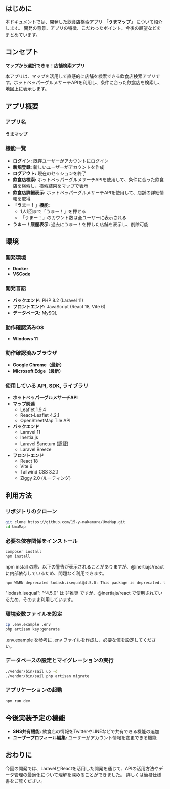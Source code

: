 ## **はじめに**

本ドキュメントでは、開発した飲食店検索アプリ **「うまマップ」** について紹介します。
開発の背景、アプリの特徴、こだわったポイント、今後の展望などをまとめています。

## **コンセプト**

**マップから選択できる！店舗検索アプリ**

本アプリは、マップを活用して直感的に店舗を検索できる飲食店検索アプリです。ホットペッパーグルメサーチAPIを利用し、条件に合った飲食店を検索し、地図上に表示します。

## **アプリ概要**

### **アプリ名**
**うまマップ**

### **機能一覧**
- **ログイン:** 既存ユーザーがアカウントにログイン
- **新規登録:** 新しいユーザーがアカウントを作成
- **ログアウト:** 現在のセッションを終了
- **飲食店検索:** ホットペッパーグルメサーチAPIを使用して、条件に合った飲食店を検索し、検索結果をマップで表示
- **飲食店詳細表示:** ホットペッパーグルメサーチAPIを使用して、店舗の詳細情報を取得
- **「うまー！」機能:**
  - 1人1回まで「うまー！」を押せる
  - 「うまー！」のカウント数は全ユーザーに表示される
- **うまー！履歴表示:** 過去にうまー！を押した店舗を表示し、削除可能

## **環境**

### **開発環境**
- **Docker**
- **VSCode**

### **開発言語**
- **バックエンド:** PHP 8.2 (Laravel 11)
- **フロントエンド:** JavaScript (React 18, Vite 6)
- **データベース:** MySQL

### **動作確認済みOS**
- **Windows 11**

### **動作確認済みブラウザ**
- **Google Chrome（最新）**
- **Microsoft Edge（最新）**

### **使用している API, SDK, ライブラリ**
- **ホットペッパーグルメサーチAPI**
- **マップ関連**
  - Leaflet 1.9.4
  - React-Leaflet 4.2.1
  - OpenStreetMap Tile API
- **バックエンド**
  - Laravel 11
  - Inertia.js
  - Laravel Sanctum (認証)
  - Laravel Breeze
- **フロントエンド**
  - React 18
  - Vite 6
  - Tailwind CSS 3.2.1
  - Ziggy 2.0 (ルーティング)

## **利用方法**

### **リポジトリのクローン**
```sh
git clone https://github.com/15-y-nakamura/UmaMap.git
cd UmaMap
```

### **必要な依存関係をインストール**
```sh
composer install
npm install
```
npm install の際、以下の警告が表示されることがありますが、@inertiajs/react に内部依存しているため、問題なく利用できます。
```sh
npm WARN deprecated lodash.isequal@4.5.0: This package is deprecated. Use require('node:util').isDeepStrictEqual instead.
```
"lodash.isequal": "^4.5.0" は 非推奨 ですが、@inertiajs/react で使用されているため、そのまま利用しています。

### **環境変数ファイルを設定**
```sh
cp .env.example .env
php artisan key:generate
```
.env.example を参考に .env ファイルを作成し、必要な値を設定してください。

### **データベースの設定とマイグレーションの実行**
```sh
./vendor/bin/sail up -d
./vendor/bin/sail php artisan migrate
```

### **アプリケーションの起動**
```sh
npm run dev
```

## **今後実装予定の機能**

- **SNS共有機能:** 飲食店の情報をTwitterやLINEなどで共有できる機能の追加
- **ユーザープロフィール編集:** ユーザーがアカウント情報を変更できる機能

## **おわりに**

今回の開発では、LaravelとReactを活用した開発を通じて、APIの活用方法やデータ管理の最適化について理解を深めることができました。
詳しくは簡易仕様書をご覧ください。
